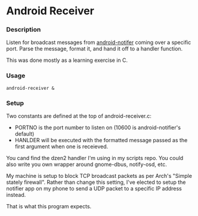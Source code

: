 # Android Receiver

### Description

Listen for broadcast messages from 
[android-notifer](http://code.google.com/p/android-notifier/) coming 
over a specific port. Parse the message, format it, and hand it off to a 
handler function.

This was done mostly as a learning exercise in C.

### Usage

    android-receiver &

### Setup

Two constants are defined at the top of android-receiver.c:

* PORTNO is the port number to listen on (10600 is android-notifier's 
  default)
* HANLDER will be executed with the formatted message passed as the 
  first argument when one is receieved.

You cand find the dzen2 handler I'm using in my scripts repo. You could 
also write you own wrapper around gnome-dbus, notify-osd, etc.

My machine is setup to block TCP broadcast packets as per Arch's "Simple 
stately firewall". Rather than change this setting, I've elected to 
setup the notifier app on my phone to send a UDP packet to a specific IP 
address instead.

That is what this program expects.
